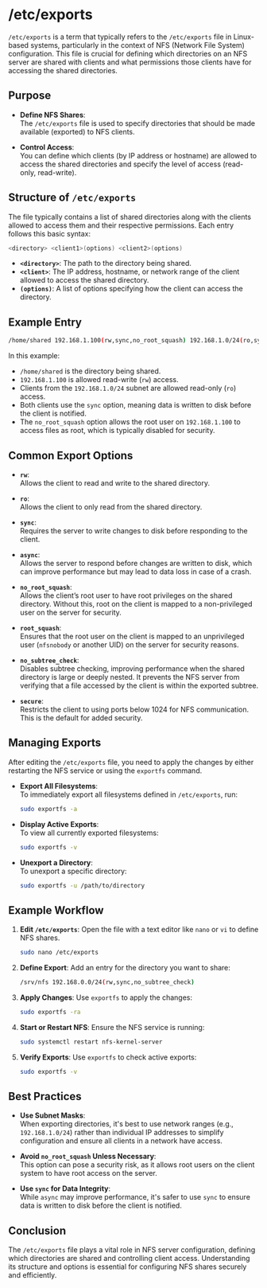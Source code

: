 # /etc/exports

`/etc/exports` is a term that typically refers to the `/etc/exports` file in Linux-based systems, particularly in the context of NFS (Network File System) configuration. This file is crucial for defining which directories on an NFS server are shared with clients and what permissions those clients have for accessing the shared directories.

## Purpose

- **Define NFS Shares**:  
  The `/etc/exports` file is used to specify directories that should be made available (exported) to NFS clients.
  
- **Control Access**:  
  You can define which clients (by IP address or hostname) are allowed to access the shared directories and specify the level of access (read-only, read-write).

## Structure of `/etc/exports`

The file typically contains a list of shared directories along with the clients allowed to access them and their respective permissions. Each entry follows this basic syntax:

```bash
<directory> <client1>(options) <client2>(options)
```

- **`<directory>`**: The path to the directory being shared.
- **`<client>`**: The IP address, hostname, or network range of the client allowed to access the shared directory.
- **`(options)`**: A list of options specifying how the client can access the directory.

## Example Entry

```bash
/home/shared 192.168.1.100(rw,sync,no_root_squash) 192.168.1.0/24(ro,sync)
```

In this example:
- `/home/shared` is the directory being shared.
- `192.168.1.100` is allowed read-write (`rw`) access.
- Clients from the `192.168.1.0/24` subnet are allowed read-only (`ro`) access.
- Both clients use the `sync` option, meaning data is written to disk before the client is notified.
- The `no_root_squash` option allows the root user on `192.168.1.100` to access files as root, which is typically disabled for security.

## Common Export Options

- **`rw`**:  
  Allows the client to read and write to the shared directory.

- **`ro`**:  
  Allows the client to only read from the shared directory.

- **`sync`**:  
  Requires the server to write changes to disk before responding to the client.

- **`async`**:  
  Allows the server to respond before changes are written to disk, which can improve performance but may lead to data loss in case of a crash.

- **`no_root_squash`**:  
  Allows the client’s root user to have root privileges on the shared directory. Without this, root on the client is mapped to a non-privileged user on the server for security.

- **`root_squash`**:  
  Ensures that the root user on the client is mapped to an unprivileged user (`nfsnobody` or another UID) on the server for security reasons.

- **`no_subtree_check`**:  
  Disables subtree checking, improving performance when the shared directory is large or deeply nested. It prevents the NFS server from verifying that a file accessed by the client is within the exported subtree.

- **`secure`**:  
  Restricts the client to using ports below 1024 for NFS communication. This is the default for added security.

## Managing Exports

After editing the `/etc/exports` file, you need to apply the changes by either restarting the NFS service or using the `exportfs` command.

- **Export All Filesystems**:  
  To immediately export all filesystems defined in `/etc/exports`, run:
  ```bash
  sudo exportfs -a
  ```

- **Display Active Exports**:  
  To view all currently exported filesystems:
  ```bash
  sudo exportfs -v
  ```

- **Unexport a Directory**:  
  To unexport a specific directory:
  ```bash
  sudo exportfs -u /path/to/directory
  ```

## Example Workflow

1. **Edit `/etc/exports`**:
   Open the file with a text editor like `nano` or `vi` to define NFS shares.
   ```bash
   sudo nano /etc/exports
   ```

2. **Define Export**:
   Add an entry for the directory you want to share:
   ```bash
   /srv/nfs 192.168.0.0/24(rw,sync,no_subtree_check)
   ```

3. **Apply Changes**:
   Use `exportfs` to apply the changes:
   ```bash
   sudo exportfs -ra
   ```

4. **Start or Restart NFS**:
   Ensure the NFS service is running:
   ```bash
   sudo systemctl restart nfs-kernel-server
   ```

5. **Verify Exports**:
   Use `exportfs` to check active exports:
   ```bash
   sudo exportfs -v
   ```

## Best Practices

- **Use Subnet Masks**:  
  When exporting directories, it's best to use network ranges (e.g., `192.168.1.0/24`) rather than individual IP addresses to simplify configuration and ensure all clients in a network have access.

- **Avoid `no_root_squash` Unless Necessary**:  
  This option can pose a security risk, as it allows root users on the client system to have root access on the server.

- **Use `sync` for Data Integrity**:  
  While `async` may improve performance, it's safer to use `sync` to ensure data is written to disk before the client is notified.

## Conclusion

The `/etc/exports` file plays a vital role in NFS server configuration, defining which directories are shared and controlling client access. Understanding its structure and options is essential for configuring NFS shares securely and efficiently.
